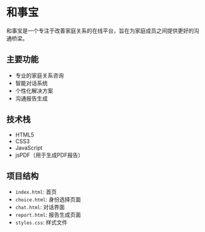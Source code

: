 # 和事宝

和事宝是一个专注于改善家庭关系的在线平台，旨在为家庭成员之间提供更好的沟通桥梁。

## 主要功能

- 专业的家庭关系咨询
- 智能对话系统
- 个性化解决方案
- 沟通报告生成

## 技术栈

- HTML5
- CSS3
- JavaScript
- jsPDF（用于生成PDF报告）

## 项目结构

- `index.html`: 首页
- `choice.html`: 身份选择页面
- `chat.html`: 对话界面
- `report.html`: 报告生成页面
- `styles.css`: 样式文件